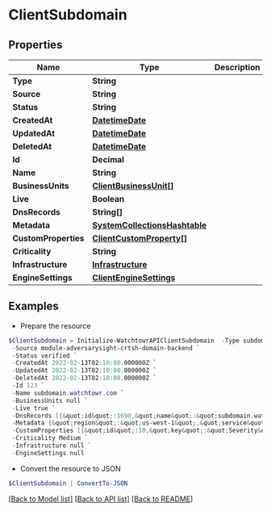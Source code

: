 # ClientSubdomain
## Properties

Name | Type | Description | Notes
------------ | ------------- | ------------- | -------------
**Type** | **String** |  | 
**Source** | **String** |  | 
**Status** | **String** |  | 
**CreatedAt** | [**DatetimeDate**](DatetimeDate.md) |  | 
**UpdatedAt** | [**DatetimeDate**](DatetimeDate.md) |  | 
**DeletedAt** | [**DatetimeDate**](DatetimeDate.md) |  | 
**Id** | **Decimal** |  | 
**Name** | **String** |  | 
**BusinessUnits** | [**ClientBusinessUnit[]**](ClientBusinessUnit.md) |  | 
**Live** | **Boolean** |  | 
**DnsRecords** | **String[]** |  | 
**Metadata** | [**SystemCollectionsHashtable**](.md) |  | 
**CustomProperties** | [**ClientCustomProperty[]**](ClientCustomProperty.md) |  | 
**Criticality** | **String** |  | 
**Infrastructure** | [**Infrastructure**](Infrastructure.md) |  | [optional] 
**EngineSettings** | [**ClientEngineSettings**](ClientEngineSettings.md) |  | 

## Examples

- Prepare the resource
```powershell
$ClientSubdomain = Initialize-WatchtowrAPIClientSubdomain  -Type subdomain `
 -Source module-adversarysight-crtsh-domain-backend `
 -Status verified `
 -CreatedAt 2022-02-13T02:10:00.000000Z `
 -UpdatedAt 2022-02-13T02:10:00.000000Z `
 -DeletedAt 2022-02-13T02:10:00.000000Z `
 -Id 123 `
 -Name subdomain.watchtowr.com `
 -BusinessUnits null `
 -Live true `
 -DnsRecords [{&quot;id&quot;:1690,&quot;name&quot;:&quot;subdomain.watchtowr.com&quot;,&quot;type&quot;:&quot;A&quot;,&quot;ttl&quot;:922,&quot;value&quot;:&quot;123.123.123.123&quot;,&quot;discovered_on&quot;:&quot;2024-08-19T08:58:26.000Z&quot;},{&quot;id&quot;:1685,&quot;name&quot;:&quot;subdomain.watchtowr.com&quot;,&quot;type&quot;:&quot;AAAA&quot;,&quot;ttl&quot;:2687,&quot;value&quot;:&quot;0000:0000:0000:0000:0000:ffff:7b7b:7b7b&quot;,&quot;discovered_on&quot;:&quot;2024-08-19T08:58:26.000Z&quot;}] `
 -Metadata {&quot;region&quot;:&quot;us-west-1&quot;,&quot;service&quot;:&quot;AWS&quot;} `
 -CustomProperties [{&quot;id&quot;:10,&quot;key&quot;:&quot;Severity&quot;,&quot;value&quot;:&quot;normal&quot;,&quot;isPreset&quot;:false,&quot;modelType&quot;:&quot;subdomain&quot;,&quot;modelId&quot;:209,&quot;createdAt&quot;:&quot;2024-09-24T02:37:27.000Z&quot;,&quot;updatedAt&quot;:&quot;2024-09-24T02:38:35.000Z&quot;},{&quot;id&quot;:11,&quot;key&quot;:&quot;Vulnerability&quot;,&quot;value&quot;:&quot;low risk&quot;,&quot;isPreset&quot;:false,&quot;modelType&quot;:&quot;subdomain&quot;,&quot;modelId&quot;:209,&quot;createdAt&quot;:&quot;2024-09-24T02:37:27.000Z&quot;,&quot;updatedAt&quot;:&quot;2024-09-24T02:38:35.000Z&quot;}] `
 -Criticality Medium `
 -Infrastructure null `
 -EngineSettings null
```

- Convert the resource to JSON
```powershell
$ClientSubdomain | ConvertTo-JSON
```

[[Back to Model list]](../README.md#documentation-for-models) [[Back to API list]](../README.md#documentation-for-api-endpoints) [[Back to README]](../README.md)

